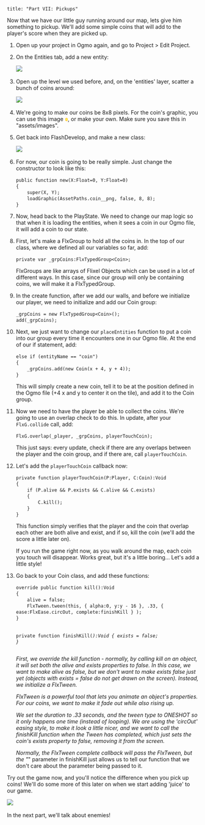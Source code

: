 ```
title: "Part VII: Pickups"
```

<p>Now that we have our little guy running around our map, lets give him something to pickup. We'll add some simple coins that will add to the player's score when they are picked up.</p>

<ol>
	<li>
		<p>Open up your project in Ogmo again, and go to Project > Edit Project.</p>
	</li>
	<li>
		<p>On the Entities tab, add a new entity:</p>
		<p><img src="/images/tutorial/0014.png" /></p>
	</li>
	<li>
		<p>Open up the level we used before, and, on the 'entities' layer, scatter a bunch of coins around:</p>
		<p><img src="/images/tutorial/0015.png" /></p>
	</li>
	<li>
		<p>We're going to make our coins be 8x8 pixels. For the coin's graphic, you can use this image <a href="https://github.com/HaxeFlixel/flixel-demos/blob/dev/Tutorials/TurnBasedRPG/assets/images/coin.png"><img src="https://raw.githubusercontent.com/HaxeFlixel/flixel-demos/master/Tutorials/TurnBasedRPG/assets/images/coin.png" /></a>, or make your own. Make sure you save this in "assets/images".</p>
	</li>
	<li>
		<p>Get back into FlashDevelop, and make a new class:</p>
		<p><img src="/images/tutorial/0016.png" /></p>
	</li>
	<li>
		<p>For now, our coin is going to be really simple. Just change the constructor to look like this:</p>
		<p><pre><code class="haxe">public function new(X:Float=0, Y:Float=0) 
{
	super(X, Y);
	loadGraphic(AssetPaths.coin&#95;&#95;png, false, 8, 8);
}</code></pre></p>
	</li>
	<li>
		<p>Now, head back to the PlayState. We need to change our map logic so that when it is loading the entities, when it sees a coin in our Ogmo file, it will add a coin to our state.</p>
	</li>
	<li>
		<p>First, let's make a FlxGroup to hold all the coins in. In the top of our class, where we defined all our variables so far, add:</p>
		<p><pre><code class="haxe">private var _grpCoins:FlxTypedGroup&lt;Coin&gt;;</code></pre></p>
		<p>FlxGroups are like arrays of Flixel Objects which can be used in a lot of different ways. In this case, since our group will only be containing coins, we will make it a FlxTypedGroup.</p>
	</li>
	<li>
		<p>In the create function, after we add our walls, and before we initialize our player, we need to initialize and add our Coin group:</p>
		<p><pre><code class="haxe">_grpCoins = new FlxTypedGroup&lt;Coin&gt;();
add(_grpCoins);</code></pre></p>
	</li>
	<li>
		<p>Next, we just want to change our <code>placeEntities</code> function to put a coin into our group every time it encounters one in our Ogmo file. At the end of our if statement, add:</p>
		<p><pre><code class="haxe">else if (entityName == "coin")
{
	_grpCoins.add(new Coin(x + 4, y + 4));
}</code></pre></p>
		<p>This will simply create a new coin, tell it to be at the position defined in the Ogmo file (+4 x and y to center it on the tile), and add it to the Coin group.</p>
	</li>
	<li>
		<p>Now we need to have the player be able to collect the coins. We're going to use an overlap check to do this. In update, after your <code>FlxG.collide</code> call, add:</p>
		<p><pre><code class="haxe">FlxG.overlap(_player, _grpCoins, playerTouchCoin);</code></pre></p>
		<p>This just says: every update, check if there are any overlaps between the player and the coin group, and if there are, call <code>playerTouchCoin</code>.</p>
	</li>
	<li>
		<p>Let's add the <code>playerTouchCoin</code> callback now:</p>
		<p><pre><code class="haxe">private function playerTouchCoin(P:Player, C:Coin):Void
{
	if (P.alive &amp;&amp; P.exists &amp;&amp; C.alive &amp;&amp; C.exists)
	{
		C.kill();
	}
}</code></pre></p>
		<p>This function simply verifies that the player and the coin that overlap each other are both alive and exist, and if so, kill the coin (we'll add the score a little later on).</p>
		<p>If you run the game right now, as you walk around the map, each coin you touch will disappear. Works great, but it's a little boring… Let's add a little style!</p>
	</li>
	<li>
		<p>Go back to your Coin class, and add these functions:</p>
			<p><pre><code class="haxe">override public function kill():Void
{
	alive = false;
	FlxTween.tween(this, { alpha:0, y:y - 16 }, .33, { ease:FlxEase.circOut, complete:finishKill } );
}

private function finishKill(_):Void
{
	exists = false;
}</code></pre></p>
		<p>First, we override the kill function - normally, by calling kill on an object, it will set both the alive and exists properties to false. In this case, we want to make alive as false, but we don't want to make exists false just yet (objects with exists = false do not get drawn on the screen). Instead, we initialize a FlxTween.</p>
		<p>FlxTween is a powerful tool that lets you animate an object's properties. For our coins, we want to make it fade out while also rising up.</p>
		<p>We set the duration to .33 seconds, and the tween type to ONESHOT so it only happens one time (instead of looping). We are using the 'circOut' easing style, to make it look a little nicer, and we want to call the finishKill function when the Tween has completed, which just sets the coin's exists property to false, removing it from the screen.</p>
		<p>Normally, the FlxTween complete callback will pass the FlxTween, but the "_" parameter in finishKill just allows us to tell our function that we don't care about the parameter being passed to it.</p>
	</li>
</ol>

<p>Try out the game now, and you'll notice the difference when you pick up coins! We'll do some more of this later on when we start adding 'juice' to our game.</p>
<p><img src="/images/tutorial/0016b.png" /></p>

<p>In the next part, we'll talk about enemies!</p>
